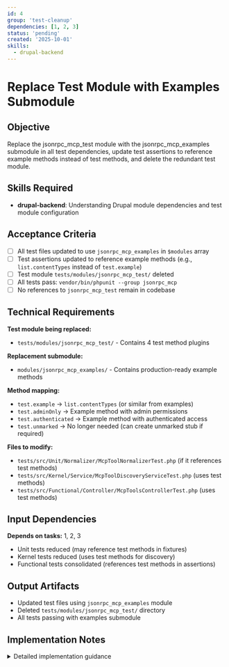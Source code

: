 ```yaml
---
id: 4
group: 'test-cleanup'
dependencies: [1, 2, 3]
status: 'pending'
created: '2025-10-01'
skills:
  - drupal-backend
---
```


# Replace Test Module with Examples Submodule

## Objective

Replace the jsonrpc_mcp_test module with the jsonrpc_mcp_examples submodule in all test dependencies, update test assertions to reference example methods instead of test methods, and delete the redundant test module.

## Skills Required

- **drupal-backend**: Understanding Drupal module dependencies and test module configuration

## Acceptance Criteria

- [ ] All test files updated to use `jsonrpc_mcp_examples` in `$modules` array
- [ ] Test assertions updated to reference example methods (e.g., `list.contentTypes` instead of `test.example`)
- [ ] Test module `tests/modules/jsonrpc_mcp_test/` deleted
- [ ] All tests pass: `vendor/bin/phpunit --group jsonrpc_mcp`
- [ ] No references to `jsonrpc_mcp_test` remain in codebase

## Technical Requirements

**Test module being replaced:**

- `tests/modules/jsonrpc_mcp_test/` - Contains 4 test method plugins

**Replacement submodule:**

- `modules/jsonrpc_mcp_examples/` - Contains production-ready example methods

**Method mapping:**

- `test.example` → `list.contentTypes` (or similar from examples)
- `test.adminOnly` → Example method with admin permissions
- `test.authenticated` → Example method with authenticated access
- `test.unmarked` → No longer needed (can create unmarked stub if required)

**Files to modify:**

- `tests/src/Unit/Normalizer/McpToolNormalizerTest.php` (if it references test methods)
- `tests/src/Kernel/Service/McpToolDiscoveryServiceTest.php` (uses test methods)
- `tests/src/Functional/Controller/McpToolsControllerTest.php` (uses test methods)

## Input Dependencies

**Depends on tasks:** 1, 2, 3

- Unit tests reduced (may reference test methods in fixtures)
- Kernel tests reduced (uses test methods for discovery)
- Functional tests consolidated (references test methods in assertions)

## Output Artifacts

- Updated test files using `jsonrpc_mcp_examples` module
- Deleted `tests/modules/jsonrpc_mcp_test/` directory
- All tests passing with examples submodule

## Implementation Notes

<details>
<summary>Detailed implementation guidance</summary>

### Step 1: Identify Example Method Mapping

First, examine the example methods available:

```bash
ls -la modules/jsonrpc_mcp_examples/src/Plugin/jsonrpc/Method/
```

Expected methods:

- `ListContentTypes.php` - Lists Drupal content types
- `ListArticles.php` - Lists article nodes
- `ArticleToMarkdown.php` - Exports articles as markdown

Determine which example method to use for each test scenario:

- Need a method accessible to all → Use `list.contentTypes` (or check its permissions)
- Need a method requiring admin permissions → Check which example has admin permissions
- Need an unmarked method → May need to keep one test method or create a fixture class

### Step 2: Update Test Module Dependencies

In each test file, change:

```php
protected static $modules = [
  'system',
  'user',
  'jsonrpc',
  'jsonrpc_mcp',
  'jsonrpc_mcp_test', // REMOVE THIS
];
```

To:

```php
protected static $modules = [
  'system',
  'user',
  'jsonrpc',
  'jsonrpc_mcp',
  'jsonrpc_mcp_examples', // ADD THIS
  'node', // May be needed by examples
  'field', // May be needed by examples
];
```

**Files to update:**

- `tests/src/Kernel/Service/McpToolDiscoveryServiceTest.php`
- `tests/src/Functional/Controller/McpToolsControllerTest.php`

### Step 3: Update Test Assertions

Find all references to test methods and update:

**Kernel tests:**

```php
// OLD
$this->assertArrayHasKey('test.example', $tools);
$this->assertArrayHasKey('test.adminOnly', $tools);
$this->assertArrayNotHasKey('test.unmarked', $tools);

// NEW
$this->assertArrayHasKey('list.contentTypes', $tools);
$this->assertArrayHasKey('[admin-example-method]', $tools);
// May need to create unmarked fixture if no unmarked method exists
```

**Functional tests:**

```php
// OLD
if ($tool['name'] === 'test.example') { ... }
$this->assertContains('test.example', $tool_names);
$this->assertNotContains('test.adminOnly', $tool_names);

// NEW
if ($tool['name'] === 'list.contentTypes') { ... }
$this->assertContains('list.contentTypes', $tool_names);
$this->assertNotContains('[admin-method]', $tool_names);
```

### Step 4: Handle Edge Cases

**Unmarked method test:**
If tests require a method WITHOUT McpTool attribute (test.unmarked), you have two options:

1. Create a minimal fixture class in tests/src/Fixtures/ with JsonRpcMethod but no McpTool
2. Remove the test if it's no longer needed after test reduction

**Permission-based tests:**
Verify that jsonrpc_mcp_examples has methods with different permission levels:

- Public/authenticated access
- Admin-only access

If not, you may need to add McpTool attributes to existing example methods.

### Step 5: Delete Test Module

```bash
rm -rf tests/modules/jsonrpc_mcp_test/
```

Verify no references remain:

```bash
grep -r "jsonrpc_mcp_test" tests/
grep -r "test\.example" tests/
grep -r "test\.adminOnly" tests/
```

### Step 6: Run Tests

```bash
# Install examples submodule dependencies
vendor/bin/drush pm:enable jsonrpc_mcp_examples node field

# Run all tests
vendor/bin/phpunit --group jsonrpc_mcp

# Verify each suite
vendor/bin/phpunit --group jsonrpc_mcp --testsuite=unit
vendor/bin/phpunit --group jsonrpc_mcp --testsuite=kernel
vendor/bin/phpunit --group jsonrpc_mcp --testsuite=functional
```

### Execution Order

1. Check available example methods and their permissions
2. Plan method mapping (test.example → list.contentTypes, etc.)
3. Update module dependencies in test files
4. Update all test assertions referencing test methods
5. Handle unmarked method test (create fixture or remove)
6. Delete test module directory
7. Run tests and fix any failures
8. Verify no references to jsonrpc_mcp_test remain

</details>

